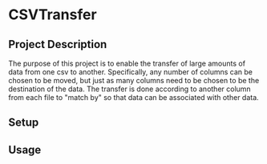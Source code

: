 # CSVTransfer
## Project Description
The purpose of this project is to enable the transfer of large amounts of 
data from one csv to another. Specifically, any number of columns can be
chosen to be moved, but just as many columns need to be chosen to be the
destination of the data. The transfer is done according to another column
from each file to "match by" so that data can be associated with other data.
## Setup
## Usage